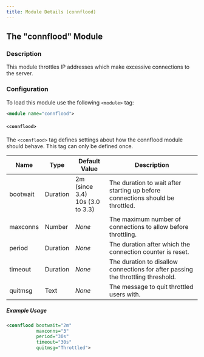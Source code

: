 ```yaml
---
title: Module Details (connflood)
---
```


## The "connflood" Module

### Description

This module throttles IP addresses which make excessive connections to the server.

### Configuration

To load this module use the following `<module>` tag:

```xml
<module name="connflood">
```

#### `<connflood>`

The `<connflood>` tag defines settings about how the connflood module should behave. This tag can only be defined once.

Name     | Type     | Default Value                      | Description
-------- | -------- | ---------------------------------- | -----------
bootwait | Duration | 2m (since 3.4)<br>10s (3.0 to 3.3) | The duration to wait after starting up before connections should be throttled.
maxconns | Number   | *None*                             | The maximum number of connections to allow before throttling.
period   | Duration | *None*                             | The duration after which the connection counter is reset.
timeout  | Duration | *None*                             | The duration to disallow connections for after passing the throttling threshold.
quitmsg  | Text     | *None*                             | The message to quit throttled users with.

##### Example Usage

```xml
<connflood bootwait="2m"
           maxconns="3"
           period="30s"
           timeout="30s"
           quitmsg="Throttled">
```
